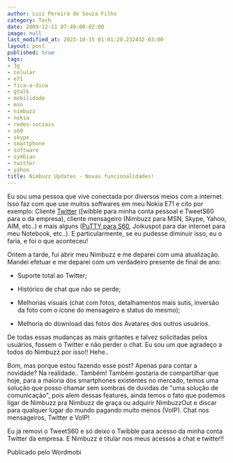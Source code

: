 ```yaml
---
author: Luiz Pereira de Souza Filho
category: Tech
date: 2009-12-11 07:49:00-02:00
image: null
last_modified_at: 2023-10-15 01:01:20.232432-03:00
layout: post
published: true
tags:
- 3g
- celular
- e71
- fica-a-dica
- gtalk
- mobilidade
- msn
- nimbuzz
- nokia
- redes-sociais
- s60
- skype
- smartphone
- software
- symbian
- twitter
- yahoo
title: Nimbuzz Updates - Novas funcionalidades!
---
```


Eu sou uma pessoa que vive conectada por diversos meios com a internet. Isso faz com que use muitos softwares em meu Nokia E71 e cito por exemplo: Cliente [Twitter](http://twitter.com) ([wibble para minha conta pessoal e TweetS60 para o da empresa), cliente mensageiro (Nimbuzz para MSN, Skype, Yahoo, AIM, etc..) e mais alguns ([PuTTY para S60](http://s2putty.sourceforge.net), Joikuspot para dar internet para meu Notebook, etc..). E particularmente, se eu pudesse diminuir isso, eu o faria, e foi o que aconteceu!

Ontem a tarde, fui abrir meu Nimbuzz e me deparei com uma atualização. Mandei efetuar e me deparei com um verdadeiro presente de final de ano:

* Suporte total ao Twitter;

* Histórico de chat que não se perde;

* Melhorias visuais (chat com fotos, detalhamentos mais sutis, inversão da foto com o ícone do mensageiro e status do mesmo);

* Melhoria do download das fotos dos Avatares dos outros usuários.

De todas essas mudanças as mais gritantes e talvez solicitadas pelos usuários, fossem o Twitter e não perder o chat. Eu sou um que agradeço a todos do Nimbuzz por isso!! Hehe..

Bom, mas porque estou fazendo esse post? Apenas para contar a novidade? Na realidade.. Também! Também gostaria de compartilhar que hoje, para a maioria dos smartphones existentes no mercado, temos uma solução que posso chamar sem sombras de duvidas de "uma solução de comunicação", pois alem dessas features, ainda temos o fato que podemos ligar de Nimbuzz pra Nimbuzz de graça ou adquirir NimbuzzOut e discar para qualquer lugar do mundo pagando muito menos (VoIP). Chat nos mensageiros, Twitter e VoIP!

Eu já removi o TweetS60 e só deixo o Twibble para acesso da minha conta Twitter da empresa. E Nimbuzz é titular nos meus acessos a chat e twitter!!

Publicado pelo Wordmobi
